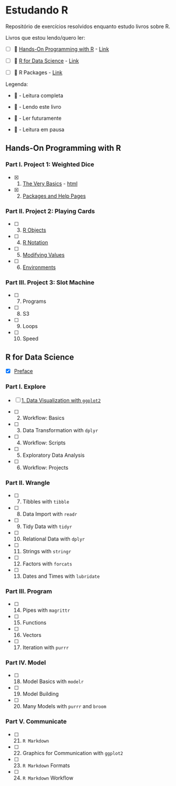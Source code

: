 # Estudando R
Repositório de exercícios resolvidos enquanto estudo livros sobre R. 

Livros que estou lendo/quero ler:

- [ ]  :pushpin: [Hands-On Programming with R](#hands-on-programming-with-r) - [Link](https://rstudio-education.github.io/hopr/)

- [ ]  :paperclip: [R for Data Science](#r-for-data-science) - [Link](https://r4ds.had.co.nz/)

- [ ]  :date: R Packages - [Link](https://r-pkgs.org/)

Legenda:

- :tada: - Leitura completa

- :pushpin: - Lendo este livro

- :date: - Ler futuramente

- :paperclip: - Leitura em pausa

## Hands-On Programming with R

### Part I. Project 1: Weighted Dice

- [x]  1. [The Very Basics](Hands-on_Programming_with_R/01-partI.Rmd) - [html](Hands-on_Programming_with_R/01-partI.html)

- [x]  2. [Packages and Help Pages](Hands-on_Programming_with_R/01-partI.Rmd)

### Part II. Project 2: Playing Cards

- [ ]  3. [R Objects](Hands-on_Programming_with_R/02-partII.Rmd)

- [ ]  4. [R Notation](Hands-on_Programming_with_R/02-partII.Rmd)

- [ ]  5. [Modifying Values](Hands-on_Programming_with_R/02-partII.Rmd)

- [ ]  6. [Environments](Hands-on_Programming_with_R/02-partII.Rmd)

### Part III. Project 3: Slot Machine

- [ ]  7. Programs

- [ ]  8. S3

- [ ]  9. Loops

- [ ]  10. Speed


## R for Data Science
- [x] [Preface](/R_for_Data_Science/00-preface.Rmd)

### Part I. Explore

- [ ]  [1. Data Visualization with `ggplot2`](/R_for_Data_Science/01-data-visualization-with-ggplot2.Rmd)

- [ ]  2. Workflow: Basics

- [ ]  3. Data Transformation with `dplyr`

- [ ]  4. Workflow: Scripts

- [ ]  5. Exploratory Data Analysis

- [ ]  6. Workflow: Projects

### Part II. Wrangle

- [ ]  7. Tibbles with `tibble`

- [ ]  8. Data Import with `readr`

- [ ]  9. Tidy Data with `tidyr`

- [ ]  10. Relational Data with `dplyr`

- [ ]  11. Strings with `stringr`

- [ ]  12. Factors with `forcats`

- [ ]  13. Dates and Times with `lubridate`

### Part III. Program

- [ ]  14. Pipes with `magrittr`

- [ ]  15. Functions

- [ ]  16. Vectors

- [ ]  17. Iteration with `purrr`

### Part IV. Model

- [ ]  18. Model Basics with `modelr`

- [ ]  19. Model Building

- [ ]  20. Many Models with `purrr` and `broom`


### Part V. Communicate

- [ ]  21. `R Markdown`

- [ ]  22. Graphics for Communication with `ggplot2`

- [ ]  23. `R Markdown` Formats

- [ ]  24. `R Markdown` Workflow
